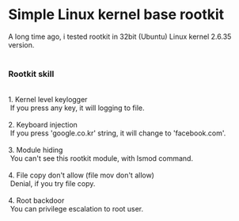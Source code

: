 # Simple Linux kernel base rootkit

A long time ago, i tested rootkit in 32bit (Ubuntu) Linux kernel 2.6.35 version.
<br>
<br>
### Rootkit skill
<br>
1. Kernel level keylogger<br>
&nbsp;If you press any key, it will logging to file.<br>
<br>
2. Keyboard injection<br>
&nbsp;If you press 'google.co.kr' string, it will change to 'facebook.com'.<br>
<br>
3. Module hiding<br>
&nbsp;You can't see this rootkit module, with lsmod command.<br>
<br>
4. File copy don't allow (file mov don't allow)<br>
&nbsp;Denial, if you try file copy.<br>
<br>
4. Root backdoor<br>
&nbsp;You can privilege escalation to root user.<br>
